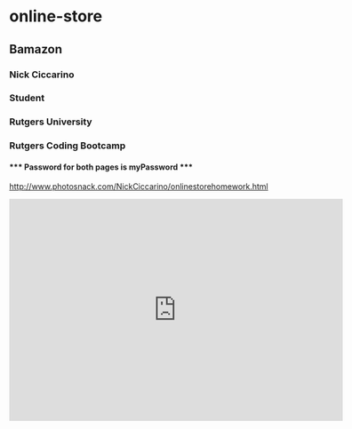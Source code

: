 # online-store

## Bamazon

### Nick Ciccarino

### Student 
### Rutgers University

### Rutgers Coding Bootcamp 

#### *** Password for both pages is myPassword ***

http://www.photosnack.com/NickCiccarino/onlinestorehomework.html 

<iframe style="border:none" src="https://cdns.snacktools.net/photosnack/embed_https.html?hash=ptcl4385z&t=1498533216" width="600" height="400" allowfullscreen="true" mozallowfullscreen="true" webkitallowfullscreen="true" ></iframe>